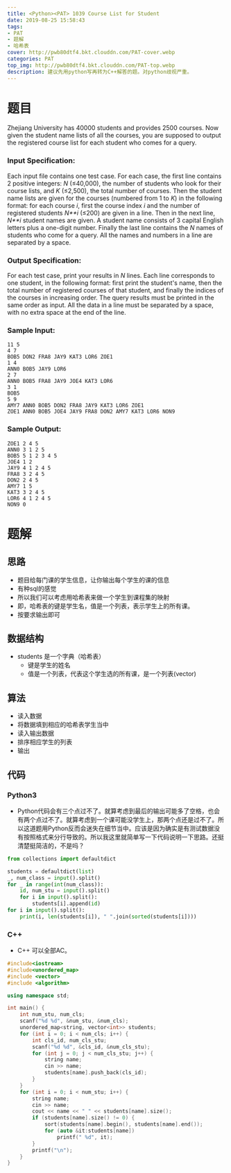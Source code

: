 ```yaml
---
title: <Python><PAT> 1039 Course List for Student
date: 2019-08-25 15:58:43
tags: 
- PAT
- 题解
- 哈希表
cover: http://pwb80dtf4.bkt.clouddn.com/PAT-cover.webp
categories: PAT
top_img: http://pwb80dtf4.bkt.clouddn.com/PAT-top.webp
description: 建议先用python写再转为C++解答的题。对python歧视严重。
---
```


# 题目

Zhejiang University has 40000 students and provides 2500 courses. Now given the student name lists of all the courses, you are supposed to output the registered course list for each student who comes for a query.

### Input Specification:

Each input file contains one test case. For each case, the first line contains 2 positive integers: *N* (≤40,000), the number of students who look for their course lists, and *K* (≤2,500), the total number of courses. Then the student name lists are given for the courses (numbered from 1 to *K*) in the following format: for each course *i*, first the course index *i* and the number of registered students *N**i* (≤200) are given in a line. Then in the next line, *N**i* student names are given. A student name consists of 3 capital English letters plus a one-digit number. Finally the last line contains the *N* names of students who come for a query. All the names and numbers in a line are separated by a space.

### Output Specification:

For each test case, print your results in *N* lines. Each line corresponds to one student, in the following format: first print the student's name, then the total number of registered courses of that student, and finally the indices of the courses in increasing order. The query results must be printed in the same order as input. All the data in a line must be separated by a space, with no extra space at the end of the line.

### Sample Input:

```in
11 5
4 7
BOB5 DON2 FRA8 JAY9 KAT3 LOR6 ZOE1
1 4
ANN0 BOB5 JAY9 LOR6
2 7
ANN0 BOB5 FRA8 JAY9 JOE4 KAT3 LOR6
3 1
BOB5
5 9
AMY7 ANN0 BOB5 DON2 FRA8 JAY9 KAT3 LOR6 ZOE1
ZOE1 ANN0 BOB5 JOE4 JAY9 FRA8 DON2 AMY7 KAT3 LOR6 NON9
```

### Sample Output:

```out
ZOE1 2 4 5
ANN0 3 1 2 5
BOB5 5 1 2 3 4 5
JOE4 1 2
JAY9 4 1 2 4 5
FRA8 3 2 4 5
DON2 2 4 5
AMY7 1 5
KAT3 3 2 4 5
LOR6 4 1 2 4 5
NON9 0
```

# 题解

## 思路

+ 题目给每门课的学生信息，让你输出每个学生的课的信息
+ 有种sql的感觉
+ 所以我们可以考虑用哈希表来做一个学生到课程集的映射
+ 即，哈希表的键是学生名，值是一个列表，表示学生上的所有课。
+ 按要求输出即可

## 数据结构

+ students 是一个字典（哈希表）
  + 键是学生的姓名
  + 值是一个列表，代表这个学生选的所有课，是一个列表(vector)

## 算法

+ 读入数据
+ 将数据填到相应的哈希表学生当中
+ 读入输出数据
+ 排序相应学生的列表
+ 输出

## 代码

### Python3

+ Python代码会有三个点过不了。就算考虑到最后的输出可能多了空格，也会有两个点过不了。就算考虑到一个课可能没学生上，那两个点还是过不了。所以这道题用Python反而会迷失在细节当中。应该是因为确实是有测试数据没有按照格式来分行导致的。所以我这里就简单写一下代码说明一下思路。还挺清楚挺简洁的，不是吗？

```python
from collections import defaultdict

students = defaultdict(list)
_, num_class = input().split()
for _ in range(int(num_class)):
    id, num_stu = input().split()
    for i in input().split():
        students[i].append(id)
for i in input().split():
    print(i, len(students[i]), " ".join(sorted(students[i])))

```

### C++

+ C++ 可以全部AC。

```c++
#include<iostream>
#include<unordered_map>
#include <vector>
#include <algorithm>

using namespace std;

int main() {
    int num_stu, num_cls;
    scanf("%d %d", &num_stu, &num_cls);
    unordered_map<string, vector<int>> students;
    for (int i = 0; i < num_cls; i++) {
        int cls_id, num_cls_stu;
        scanf("%d %d", &cls_id, &num_cls_stu);
        for (int j = 0; j < num_cls_stu; j++) {
            string name;
            cin >> name;
            students[name].push_back(cls_id);
        }
    }
    for (int i = 0; i < num_stu; i++) {
        string name;
        cin >> name;
        cout << name << " " << students[name].size();
        if (students[name].size() != 0) {
            sort(students[name].begin(), students[name].end());
            for (auto &it:students[name])
                printf(" %d", it);
        }
        printf("\n");
    }
}
```

